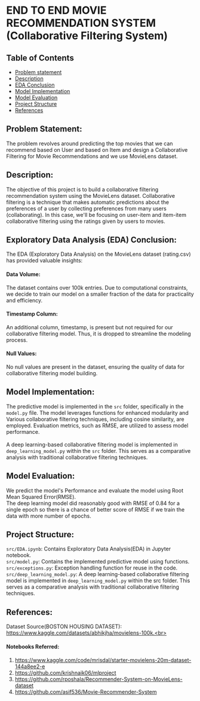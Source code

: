 # END TO END MOVIE RECOMMENDATION SYSTEM (Collaborative Filtering System)

## Table of Contents
- [Problem statement](#problem-statement)<br>
- [Description](#description)<br>
- [EDA Conclusion](#exploratory-data-analysis-eda-conclusion)<br>
- [Model Implementation](#model-implementation)<br>
- [Model Evaluation](#model-evaluation)<br>
- [Project Structure](#project-structure)<br>
- [References](#references)<br>

## Problem Statement: 
The problem revolves around predicting the top movies that we can recommend based on User and based on Item and design a Collaborative Filtering for Movie Recommendations and we use MovieLens dataset.<br>

## Description:
The objective of this project is to build a collaborative filtering recommendation system using the MovieLens dataset. Collaborative filtering is a technique that makes automatic predictions about the preferences of a user by collecting preferences from many users (collaborating). In this case, we'll be focusing on user-item and item-item collaborative filtering using the ratings given by users to movies.<br>

## Exploratory Data Analysis (EDA) Conclusion:

The EDA (Exploratory Data Analysis) on the MovieLens dataset (rating.csv) has provided valuable insights:

#### Data Volume: 
The dataset contains over 100k  entries. Due to computational constraints, we decide to train our model on a smaller fraction of the data for practicality and efficiency.

#### Timestamp Column: 
An additional column, timestamp, is present but not required for our collaborative filtering model. Thus, it is dropped to streamline the modeling process.

#### Null Values:
 No null values are present in the dataset, ensuring the quality of data for collaborative filtering model building.<br>

## Model Implementation:

The predictive model is implemented in the `src` folder, specifically in the `model.py` file. The model leverages functions for enhanced modularity and Various collaborative filtering techniques, including cosine similarity, are employed. Evaluation metrics, such as RMSE, are utilized to assess model performance.<br>
<br>
A deep learning-based collaborative filtering model is implemented in `deep_learning_model.py` within the `src` folder. This serves as a comparative analysis with traditional collaborative filtering techniques.

## Model Evaluation:

We predict the model's Performance and evaluate the model using Root Mean Squared Error(RMSE). <br>
The deep learning model did reasonably good with RMSE of 0.84 for a single epoch so there is a chance of better score of RMSE if we train the data with more number of epochs.

## Project Structure:
`src/EDA.ipynb`: Contains Exploratory Data Analysis(EDA) in Jupyter notebook.<br>
`src/model.py`: Contains the implemented predictive model using functions.<br>
`src/exceptions.py`: Exception handling function for reuse in the code.<br>
`src/deep_learning_model.py`: A deep learning-based collaborative filtering model is implemented in `deep_learning_model.py` within the src folder. This serves as a comparative analysis with traditional collaborative filtering techniques.<br>


## References:

Dataset Source(BOSTON HOUSING DATASET):  https://www.kaggle.com/datasets/abhikjha/movielens-100k.<br>
#### Notebooks Referred:
1. https://www.kaggle.com/code/mrisdal/starter-movielens-20m-dataset-144a8ee2-e<br>
2. https://github.com/krishnaik06/mlproject<br>
3. https://github.com/rposhala/Recommender-System-on-MovieLens-dataset<br>
4. https://github.com/asif536/Movie-Recommender-System<br>